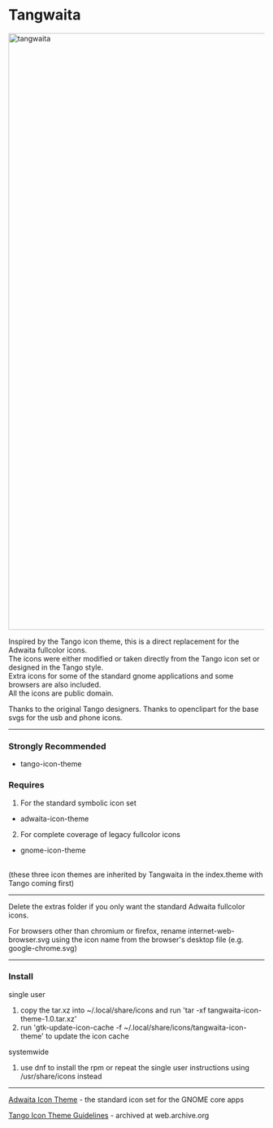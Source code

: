 # **Tangwaita**

<img width="1535" height="1175" alt="tangwaita" src="https://github.com/user-attachments/assets/aec1ba64-844c-488e-80ea-68fb45de9108" /> <br />

Inspired by the Tango icon theme, this is a direct replacement for the Adwaita fullcolor icons.    
The icons were either modified or taken directly from the Tango icon set or designed in the Tango style.  
Extra icons for some of the standard gnome applications and some browsers are also included.  
All the icons are public domain.

Thanks to the original Tango designers. Thanks to openclipart for the base svgs for the usb and phone icons. 

---

### Strongly Recommended   
* tango-icon-theme
### Requires
1) For the standard symbolic icon set
* adwaita-icon-theme   
2) For complete coverage of legacy fullcolor icons  
* gnome-icon-theme
<br />
(these three icon themes are inherited by Tangwaita in the index.theme with Tango coming first)  

---

Delete the extras folder if you only want the standard Adwaita fullcolor icons.

For browsers other than chromium or firefox, rename internet-web-browser.svg using the icon name from the browser's desktop file (e.g. google-chrome.svg)  

---

### Install

single user
1) copy the tar.xz into ~/.local/share/icons and run 'tar -xf tangwaita-icon-theme-1.0.tar.xz'  
2) run 'gtk-update-icon-cache -f ~/.local/share/icons/tangwaita-icon-theme' to update the icon cache

systemwide 
1) use dnf to install the rpm or repeat the single user instructions using /usr/share/icons instead
 
---

[Adwaita Icon Theme](https://gitlab.gnome.org/GNOME/adwaita-icon-theme) - the standard icon set for the GNOME core apps

[Tango Icon Theme Guidelines](https://web.archive.org/web/20060519123558/http://tango-project.org/Tango_Icon_Theme_Guidelines)  - archived at web.archive.org

